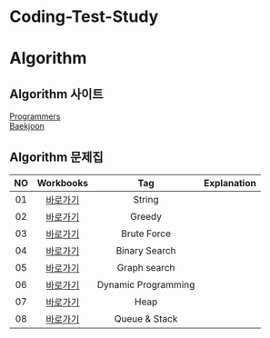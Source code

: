 # Coding-Test-Study

# Algorithm 

## Algorithm 사이트
[Programmers](https://programmers.co.kr/learn/challenges) <br/>
[Baekjoon](https://www.acmicpc.net/) <br/>

## Algorithm 문제집
|<center>NO|<center>Workbooks|<center>Tag|<center>Explanation|
|:---:|:---:|:---:|:---:|
|01|[<center>바로가기](https://github.com/yyoooona/Coding-Test-Study/tree/main/String)|String||
|02|[<center>바로가기](https://github.com/yyoooona/Coding-Test-Study/tree/main/Greedy)|Greedy||
|03|[<center>바로가기](https://github.com/yyoooona/Coding-Test-Study/tree/main/Brute%20Force)|Brute Force||
|04|[<center>바로가기](https://github.com/yyoooona/Coding-Test-Study/tree/main/Binary%20Search)|Binary Search||
|05|[<center>바로가기](https://github.com/yyoooona/Coding-Test-Study/tree/main/Graph%20Search)|Graph search||
|06|[<center>바로가기](https://github.com/yyoooona/Coding-Test-Study/tree/main/Dynamic%20Programming)|Dynamic Programming||
|07|[<center>바로가기](https://github.com/yyoooona/Coding-Test-Study/tree/main/Heap)|Heap||
|08|[<center>바로가기](https://github.com/yyoooona/Coding-Test-Study/tree/main/Queue%20&%20Stack)|Queue & Stack||
